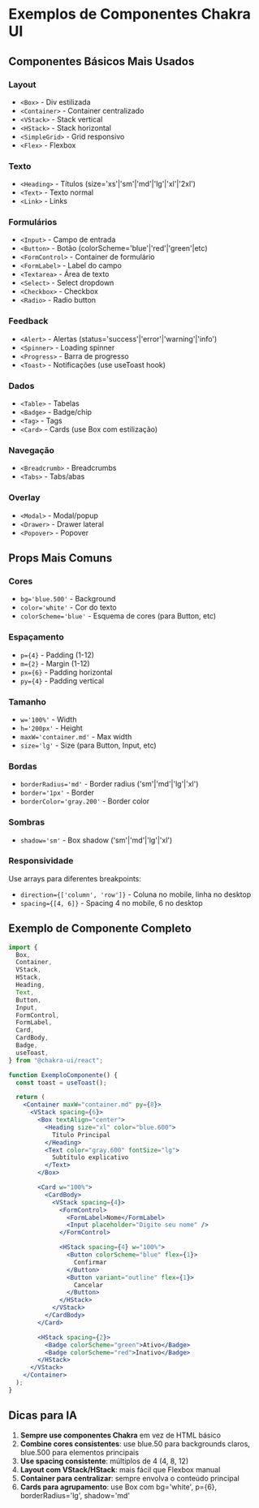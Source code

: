 # Exemplos de Componentes Chakra UI

## Componentes Básicos Mais Usados

### Layout

- `<Box>` - Div estilizada
- `<Container>` - Container centralizado
- `<VStack>` - Stack vertical
- `<HStack>` - Stack horizontal
- `<SimpleGrid>` - Grid responsivo
- `<Flex>` - Flexbox

### Texto

- `<Heading>` - Títulos (size='xs'|'sm'|'md'|'lg'|'xl'|'2xl')
- `<Text>` - Texto normal
- `<Link>` - Links

### Formulários

- `<Input>` - Campo de entrada
- `<Button>` - Botão (colorScheme='blue'|'red'|'green'|etc)
- `<FormControl>` - Container de formulário
- `<FormLabel>` - Label do campo
- `<Textarea>` - Área de texto
- `<Select>` - Select dropdown
- `<Checkbox>` - Checkbox
- `<Radio>` - Radio button

### Feedback

- `<Alert>` - Alertas (status='success'|'error'|'warning'|'info')
- `<Spinner>` - Loading spinner
- `<Progress>` - Barra de progresso
- `<Toast>` - Notificações (use useToast hook)

### Dados

- `<Table>` - Tabelas
- `<Badge>` - Badge/chip
- `<Tag>` - Tags
- `<Card>` - Cards (use Box com estilização)

### Navegação

- `<Breadcrumb>` - Breadcrumbs
- `<Tabs>` - Tabs/abas

### Overlay

- `<Modal>` - Modal/popup
- `<Drawer>` - Drawer lateral
- `<Popover>` - Popover

## Props Mais Comuns

### Cores

- `bg='blue.500'` - Background
- `color='white'` - Cor do texto
- `colorScheme='blue'` - Esquema de cores (para Button, etc)

### Espaçamento

- `p={4}` - Padding (1-12)
- `m={2}` - Margin (1-12)
- `px={6}` - Padding horizontal
- `py={4}` - Padding vertical

### Tamanho

- `w='100%'` - Width
- `h='200px'` - Height
- `maxW='container.md'` - Max width
- `size='lg'` - Size (para Button, Input, etc)

### Bordas

- `borderRadius='md'` - Border radius ('sm'|'md'|'lg'|'xl')
- `border='1px'` - Border
- `borderColor='gray.200'` - Border color

### Sombras

- `shadow='sm'` - Box shadow ('sm'|'md'|'lg'|'xl')

### Responsividade

Use arrays para diferentes breakpoints:

- `direction={['column', 'row']}` - Coluna no mobile, linha no desktop
- `spacing={[4, 6]}` - Spacing 4 no mobile, 6 no desktop

## Exemplo de Componente Completo

```jsx
import {
  Box,
  Container,
  VStack,
  HStack,
  Heading,
  Text,
  Button,
  Input,
  FormControl,
  FormLabel,
  Card,
  CardBody,
  Badge,
  useToast,
} from "@chakra-ui/react";

function ExemploComponente() {
  const toast = useToast();

  return (
    <Container maxW="container.md" py={8}>
      <VStack spacing={6}>
        <Box textAlign="center">
          <Heading size="xl" color="blue.600">
            Título Principal
          </Heading>
          <Text color="gray.600" fontSize="lg">
            Subtítulo explicativo
          </Text>
        </Box>

        <Card w="100%">
          <CardBody>
            <VStack spacing={4}>
              <FormControl>
                <FormLabel>Nome</FormLabel>
                <Input placeholder="Digite seu nome" />
              </FormControl>

              <HStack spacing={4} w="100%">
                <Button colorScheme="blue" flex={1}>
                  Confirmar
                </Button>
                <Button variant="outline" flex={1}>
                  Cancelar
                </Button>
              </HStack>
            </VStack>
          </CardBody>
        </Card>

        <HStack spacing={2}>
          <Badge colorScheme="green">Ativo</Badge>
          <Badge colorScheme="red">Inativo</Badge>
        </HStack>
      </VStack>
    </Container>
  );
}
```

## Dicas para IA

1. **Sempre use componentes Chakra** em vez de HTML básico
2. **Combine cores consistentes**: use blue.50 para backgrounds claros, blue.500 para elementos principais
3. **Use spacing consistente**: múltiplos de 4 (4, 8, 12)
4. **Layout com VStack/HStack**: mais fácil que Flexbox manual
5. **Container para centralizar**: sempre envolva o conteúdo principal
6. **Cards para agrupamento**: use Box com bg='white', p={6}, borderRadius='lg', shadow='md'

